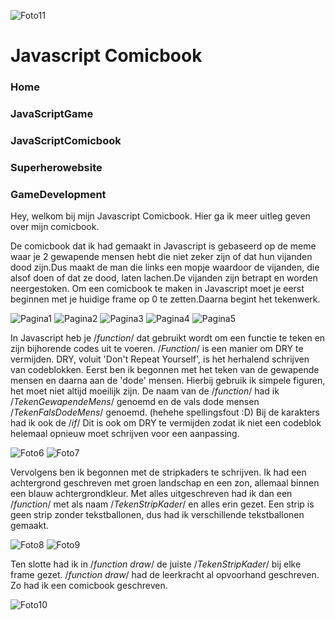 ![Foto11](../CSS%20docs/Fotos/JScomicbook%20foto%2011.png)

# Javascript Comicbook

### Home
### JavaScriptGame
### JavaScriptComicbook
### Superherowebsite
### GameDevelopment

Hey, welkom bij mijn Javascript Comicbook. Hier ga ik meer uitleg geven over mijn comicbook.

De comicbook dat ik had gemaakt in Javascript is gebaseerd op de meme waar je 2 gewapende mensen hebt die niet zeker zijn of dat hun vijanden dood zijn.Dus maakt de man die links een mopje waardoor de vijanden, die alsof doen of dat ze dood, laten lachen.De vijanden zijn betrapt en worden neergestoken. Om een comicbook te maken in Javascript moet je eerst beginnen met je huidige frame op 0 te zetten.Daarna begint het tekenwerk.

![Pagina1](../Fotos/JScomicbook%20foto%201.png)
![Pagina2](../Fotos/JScomicbook%20foto%202.png)
![Pagina3](../Fotos/JScomicbook%20foto%203.png)
![Pagina4](../Fotos/JScomicbook%20foto%204.png)
![Pagina5](../Fotos/JScomicbook%20foto%205.png)

In Javascript heb je /_function_/ dat gebruikt wordt om een functie te teken en zijn bijhorende codes uit te voeren. /_Function_/ is een manier om DRY te vermijden. DRY, voluit 'Don't Repeat Yourself', is het herhalend schrijven van codeblokken. Eerst ben ik begonnen met het teken van de gewapende mensen en daarna aan de 'dode' mensen. Hierbij gebruik ik simpele figuren, het moet niet altijd moeilijk zijn. De naam van de /_function_/ had ik /_TekenGewapendeMens_/ genoemd en de vals dode mensen /_TekenFalsDodeMens_/ genoemd. (hehehe spellingsfout :D) Bij de karakters had ik ook de /_if_/ Dit is ook om DRY te vermijden zodat ik niet een codeblok helemaal opnieuw moet schrijven voor een aanpassing.

![Foto6](../Fotos/JScomicbook%20foto%206.png) ![Foto7](../Fotos/JScomicbook%20foto%207.png)

Vervolgens ben ik begonnen met de stripkaders te schrijven. Ik had een achtergrond geschreven met groen landschap en een zon, allemaal binnen een blauw achtergrondkleur. Met alles uitgeschreven had ik dan een /_function_/ met als naam /_TekenStripKader_/ en alles erin gezet. Een strip is geen strip zonder tekstballonen, dus had ik verschillende tekstballonen gemaakt.

![Foto8](../Fotos/JScomicbook%20foto%208.png) ![Foto9](../Fotos/JScomicbook%20foto%209.png)

Ten slotte had ik in /_function draw_/ de juiste /_TekenStripKader_/ bij elke frame gezet. /_function draw_/ had de leerkracht al opvoorhand geschreven. Zo had ik een comicbook geschreven.

![Foto10](../Fotos/JScomicbook%20foto%2010.png)